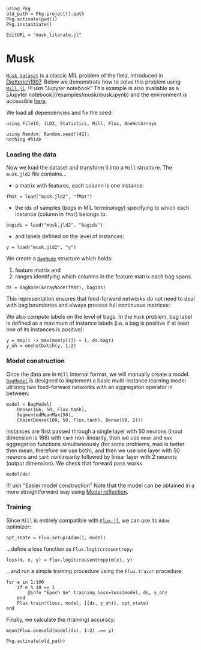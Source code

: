 ```@setup musk
using Pkg
old_path = Pkg.project().path
Pkg.activate(pwd())
Pkg.instantiate()
```
```@meta
EditURL = "musk_literate.jl"
```

# Musk

[`Musk dataset`](https://archive.ics.uci.edu/ml/datasets/Musk+(Version+2)) is a classic MIL problem of the field, introduced in [Dietterich1997](@cite). Below we demonstrate how to solve this problem using [`Mill.jl`](https://github.com/CTUAvastLab/Mill.jl).
!!! ukn "Jupyter notebook"
    This example is also available as a [Jupyter notebook](<unknown>/examples/musk/musk.ipynb)
    and the environment is accessible [here](https://github.com/CTUAvastLab/Mill.jl/tree/master/docs/src/examples/musk).

We load all dependencies and fix the seed:

````@example musk
using FileIO, JLD2, Statistics, Mill, Flux, OneHotArrays

using Random; Random.seed!(42);
nothing #hide
````

### Loading the data

Now we load the dataset and transform it into a `Mill` structure. The `musk.jld2` file contains...
* a matrix with features, each column is one instance:

````@example musk
fMat = load("musk.jld2", "fMat")
````

* the ids of samples (*bags* in MIL terminology) specifying to which each instance (column in `fMat`) belongs to:

````@example musk
bagids = load("musk.jld2", "bagids")
````

* and labels defined on the level of instances:

````@example musk
y = load("musk.jld2", "y")
````

We create a [`BagNode`](@ref) structure which holds:
1. feature matrix and
2. ranges identifying which columns in the feature matrix each bag spans.

````@example musk
ds = BagNode(ArrayNode(fMat), bagids)
````

This representation ensures that feed-forward networks do not need to deal with bag boundaries and always process full continuous matrices:

We also compute labels on the level of bags. In the `Musk` problem, bag label is defined as a maximum of instance labels (i.e. a bag is positive if at least one of its instances is positive):

````@example musk
y = map(i -> maximum(y[i]) + 1, ds.bags)
y_oh = onehotbatch(y, 1:2)
````

### Model construction

Once the data are in `Mill` internal format, we will manually create a model. [`BagModel`](@ref) is designed to implement a basic multi-instance learning model utilizing two feed-forward networks with an aggregaton operator in between:

````@example musk
model = BagModel(
    Dense(166, 50, Flux.tanh),
    SegmentedMeanMax(50),
    Chain(Dense(100, 50, Flux.tanh), Dense(50, 2)))
````

Instances are first passed through a single layer with 50 neurons (input dimension is 166) with `tanh` non-linearity, then we use `mean` and `max` aggregation functions simultaneously (for some problems, max is better then mean, therefore we use both), and then we use one layer with 50 neurons and `tanh` nonlinearity followed by linear layer with 2 neurons (output dimension). We check that forward pass works

````@example musk
model(ds)
````

!!! ukn "Easier model construction"
    Note that the model can be obtained in a more straightforward way using [Model reflection](@ref).

### Training

Since `Mill` is entirely compatible with [`Flux.jl`](https://fluxml.ai), we can use its `Adam` optimizer:

````@example musk
opt_state = Flux.setup(Adam(), model)
````

...define a loss function as `Flux.logitcrossentropy`:

````@example musk
loss(m, x, y) = Flux.logitcrossentropy(m(x), y)
````

...and run a simple training procedure using the `Flux.train!` procedure:

````@example musk
for e in 1:100
    if e % 10 == 1
        @info "Epoch $e" training_loss=loss(model, ds, y_oh)
    end
    Flux.train!(loss, model, [(ds, y_oh)], opt_state)
end
````

Finally, we calculate the (training) accuracy:

````@example musk
mean(Flux.onecold(model(ds), 1:2) .== y)
````

```@setup musk
Pkg.activate(old_path)
```
